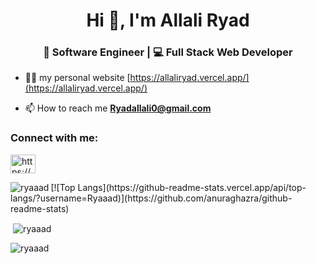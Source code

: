 <h1 align="center">Hi 👋, I'm Allali Ryad</h1>
<h3 align="center">🚀 Software Engineer | 💻 Full Stack Web Developer </h3>

- 👨‍💻 my personal website [https://allaliryad.vercel.app/](https://allaliryad.vercel.app/)


- 📫 How to reach me **Ryadallali0@gmail.com**

<h3 align="left">Connect with me:</h3>
<p align="left">
<a href="https://www.linkedin.com/in/ryad-allali-208874204/" target="blank"><img align="center" src="https://raw.githubusercontent.com/rahuldkjain/github-profile-readme-generator/master/src/images/icons/Social/linked-in-alt.svg" alt="https://www.linkedin.com/in/ryad-allali-208874204/" height="30" width="40" /></a>
</p>

<p><img align="left" src="https://github-readme-stats.vercel.app/api/top-langs?username=ryaaad&show_icons=true&locale=en&layout=compact" alt="ryaaad" /></p>
[![Top Langs](https://github-readme-stats.vercel.app/api/top-langs/?username=Ryaaad)](https://github.com/anuraghazra/github-readme-stats)

<p>&nbsp;<img align="center" src="https://github-readme-stats.vercel.app/api?username=ryaaad&show_icons=true&locale=en" alt="ryaaad" /></p>

<p><img align="center" src="https://github-readme-streak-stats.herokuapp.com/?user=ryaaad&" alt="ryaaad" /></p>
